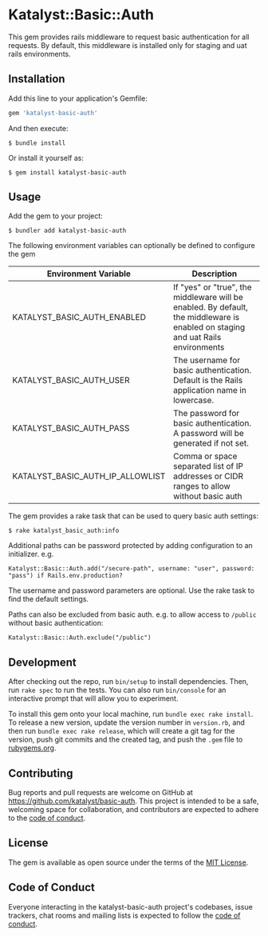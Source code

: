 # Katalyst::Basic::Auth

This gem provides rails middleware to request basic authentication for all requests.
By default, this middleware is installed only for staging and uat rails environments.

## Installation

Add this line to your application's Gemfile:

```ruby
gem 'katalyst-basic-auth'
```

And then execute:

    $ bundle install

Or install it yourself as:

    $ gem install katalyst-basic-auth

## Usage

Add the gem to your project:

    $ bundler add katalyst-basic-auth

The following environment variables can optionally be defined to configure the gem

| Environment Variable | Description |
| ------ | ----- |
| KATALYST_BASIC_AUTH_ENABLED | If "yes" or "true", the middleware will be enabled. By default, the middleware is enabled on staging and uat Rails environments |
| KATALYST_BASIC_AUTH_USER | The username for basic authentication. Default is the Rails application name in lowercase. |
| KATALYST_BASIC_AUTH_PASS | The password for basic authentication. A password will be generated if not set. |
| KATALYST_BASIC_AUTH_IP_ALLOWLIST | Comma or space separated list of IP addresses or CIDR ranges to allow without basic auth |

The gem provides a rake task that can be used to query basic auth settings:

    $ rake katalyst_basic_auth:info  

Additional paths can be password protected by adding configuration to an initializer. e.g.

    Katalyst::Basic::Auth.add("/secure-path", username: "user", password: "pass") if Rails.env.production?

The username and password parameters are optional. Use the rake task to find the default settings.

Paths can also be excluded from basic auth. e.g. to allow access to `/public` without basic authentication:

    Katalyst::Basic::Auth.exclude("/public")

## Development

After checking out the repo, run `bin/setup` to install dependencies. Then, run `rake spec` to run the tests. You can also run `bin/console` for an interactive prompt that will allow you to experiment.

To install this gem onto your local machine, run `bundle exec rake install`. To release a new version, update the version number in `version.rb`, and then run `bundle exec rake release`, which will create a git tag for the version, push git commits and the created tag, and push the `.gem` file to [rubygems.org](https://rubygems.org).

## Contributing

Bug reports and pull requests are welcome on GitHub at https://github.com/katalyst/basic-auth. This project is intended to be a safe, welcoming space for collaboration, and contributors are expected to adhere to the [code of conduct](https://github.com/[USERNAME]/katalyst-basic-auth/blob/master/CODE_OF_CONDUCT.md).

## License

The gem is available as open source under the terms of the [MIT License](https://opensource.org/licenses/MIT).

## Code of Conduct

Everyone interacting in the katalyst-basic-auth project's codebases, issue trackers, chat rooms and mailing lists is expected to follow the [code of conduct](https://github.com/[USERNAME]/katalyst-basic-auth/blob/master/CODE_OF_CONDUCT.md).
